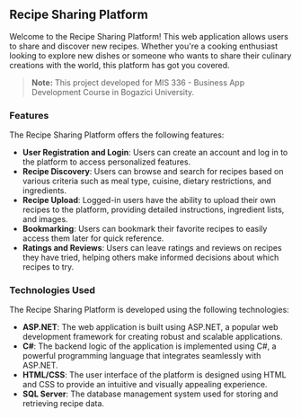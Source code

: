 ## Recipe Sharing Platform

Welcome to the Recipe Sharing Platform! This web application allows users to share and discover new recipes. Whether you're a cooking enthusiast looking to explore new dishes or someone who wants to share their culinary creations with the world, this platform has got you covered.

> **Note:** This project developed for MIS 336 - Business App Development Course in Bogazici University.

### Features

The Recipe Sharing Platform offers the following features:

- **User Registration and Login**: Users can create an account and log in to the platform to access personalized features.
- **Recipe Discovery**: Users can browse and search for recipes based on various criteria such as meal type, cuisine, dietary restrictions, and ingredients.
- **Recipe Upload**: Logged-in users have the ability to upload their own recipes to the platform, providing detailed instructions, ingredient lists, and images.
- **Bookmarking**: Users can bookmark their favorite recipes to easily access them later for quick reference.
- **Ratings and Reviews**: Users can leave ratings and reviews on recipes they have tried, helping others make informed decisions about which recipes to try.

### Technologies Used

The Recipe Sharing Platform is developed using the following technologies:

- **ASP.NET**: The web application is built using ASP.NET, a popular web development framework for creating robust and scalable applications.
- **C#**: The backend logic of the application is implemented using C#, a powerful programming language that integrates seamlessly with ASP.NET.
- **HTML/CSS**: The user interface of the platform is designed using HTML and CSS to provide an intuitive and visually appealing experience.
- **SQL Server**: The database management system used for storing and retrieving recipe data.
